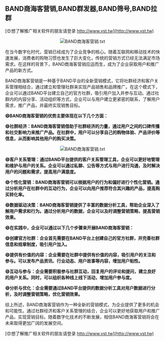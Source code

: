 ## **BAND商海客营销,BAND群发器,BAND筛号,BAND拉群**

[😍想了解推广相关软件的朋友请登录 http://www.vst.tw](http://www.vst.tw)

 <center><img src="https://vst.tw/MP4/tuiguang/png/8.png" alt="BAND商海客营销.txt"></center>

在当今数字化时代，营销已经成为了企业竞争的核心。随着互联网和移动技术的快速发展，消费者的购物习惯也发生了巨大变化，传统的营销方式已经无法满足市场需求。在这样的背景下，BAND商海客营销应运而生，成为了企业获取用户和推广产品的新方式。

BAND商海客营销是一种基于BAND平台的全新营销模式，它将社群经济和客户关系管理相结合，通过建立和管理社群来实现产品销售和品牌推广。在这个模式下，企业可以通过BAND平台建立自己的官方社群，吸引用户加入并参与互动。通过社群内的内容分享、活动组织等方式，企业可以与用户建立更紧密的联系，了解用户需求，推广产品，并最终实现销售目标。

**😄BAND商海客营销的优势主要体现在以下几个方面：**

**😄社群经济：BAND商海客营销借助于社群经济的力量，通过用户之间的口碑传播和社交影响力来推广产品。在社群中，用户可以分享自己的购物体验、产品评价等信息，从而影响其他用户的购买决策。**

 <center><img src="https://vst.tw/MP4/tuiguang/png/8.png" alt="BAND商海客营销.txt"></center>

**😄客户关系管理：通过BAND平台提供的客户关系管理工具，企业可以更好地管理和维护与用户的关系。企业可以通过私聊、公告等方式与用户进行沟通，及时解决用户的问题和需求，提高用户满意度。**

**😄个性化营销：BAND商海客营销可以根据用户的行为和偏好进行个性化营销。通过分析用户在社群中的互动行为，企业可以向用户推荐符合其兴趣的产品，提高购买转化率。**

**😄数据驱动决策：BAND商海客营销提供了丰富的数据分析工具，帮助企业深入了解用户需求和行为。通过分析用户的数据，企业可以及时调整营销策略，提高营销效果。**

**😄在实践中，企业可以通过以下几个步骤来开展BAND商海客营销：**

**😄创建官方社群：企业首先需要在BAND平台上创建自己的官方社群，并完善社群信息和规章制度，吸引用户加入。**

**😄提供有价值的内容：企业需要在社群中提供有价值的内容，吸引用户的关注和参与。可以发布产品资讯、行业动态、用户故事等内容，增加用户粘性。**

**😄互动与参与：企业需要积极参与社群互动，回复用户的评论和提问，建立良好的用户关系。同时，可以组织各种线上线下活动，增加用户参与度。**

**😄分析与优化：企业需要通过BAND平台提供的数据分析工具对用户数据进行分析，及时调整营销策略，优化营销效果。**

综上所述，BAND商海客营销作为一种全新的营销模式，为企业提供了更多的机会和可能性。通过社群经济和客户关系管理的结合，企业可以更好地获取用户和推广产品，实现营销目标。随着数字化技术的不断发展，相信BAND商海客营销将会在未来取得更加广阔的发展空间。

[😍想了解推广相关软件的朋友请登录 http://www.vst.tw](http://www.vst.tw)



